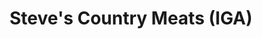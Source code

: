 ---
title: "Steve's Country Meats (IGA)"
url: /harrison/steves-country-meats-iga/
shop: supermarket
---